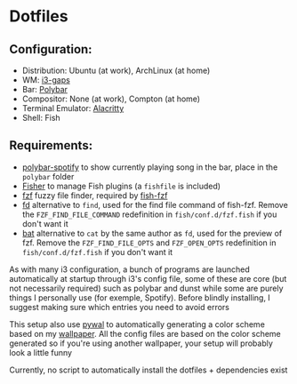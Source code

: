 # Dotfiles

## Configuration:

- Distribution: Ubuntu (at work), ArchLinux (at home)
- WM: [i3-gaps](https://github.com/polybar/polybar)
- Bar: [Polybar](https://github.com/polybar/polybar)
- Compositor: None (at work), Compton (at home)
- Terminal Emulator: [Alacritty](https://github.com/polybar/polybar)
- Shell: Fish

## Requirements:
- [polybar-spotify](https://github.com/Jvanrhijn/polybar-spotify) to show currently playing song in the bar, place in the `polybar` folder
- [Fisher](https://github.com/jorgebucaran/fisher) to manage Fish plugins (a `fishfile` is included)
- [fzf](https://github.com/junegunn/fzf) fuzzy file finder, required by [fish-fzf](https://github.com/jethrokuan/fzf)
- [fd](https://github.com/sharkdp/fd) alternative to `find`, used for the find file command of fish-fzf. Remove the `FZF_FIND_FILE_COMMAND` redefinition in `fish/conf.d/fzf.fish` if you don't want it
- [bat](https://github.com/sharkdp/bat/) alternative to `cat` by the same author as `fd`, used for the preview of fzf. Remove the `FZF_FIND_FILE_OPTS` and `FZF_OPEN_OPTS` redefinition in `fish/conf.d/fzf.fish` if you don't want it

As with many i3 configuration, a bunch of programs are launched automatically at startup through i3's config file, some of these are core (but not necessarily required) such as polybar and dunst while some are purely things I personally use (for exemple, Spotify). Before blindly installing, I suggest making sure which entries you need to avoid errors

This setup also use [pywal](https://github.com/dylanaraps/pywal) to automatically generating a color scheme based on my [wallpaper](wallpaper/wallpaper.png). All the config files are based on the color scheme generated so if you're using another wallpaper, your setup will probably look a little funny

Currently, no script to automatically install the dotfiles + dependencies exist
